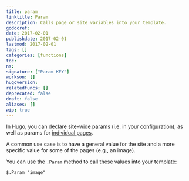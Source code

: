 ```yaml
---
title: param
linktitle: Param
description: Calls page or site variables into your template.
godocref:
date: 2017-02-01
publishdate: 2017-02-01
lastmod: 2017-02-01
tags: []
categories: [functions]
toc:
ns:
signature: ["Param KEY"]
workson: []
hugoversion:
relatedfuncs: []
deprecated: false
draft: false
aliases: []
wip: true
---
```


In Hugo, you can declare [site-wide params][sitevars] (i.e. in your [configuration][]), as well as params for [individual pages][pagevars].

A common use case is to have a general value for the site and a more specific value for some of the pages (e.g., an image).

You can use the `.Param` method to call these values into your template:

```
$.Param "image"
```

[configuration]: /getting-started/configuration/
[pagevars]: /variables/page/
[sitevars]: /variables/site/
